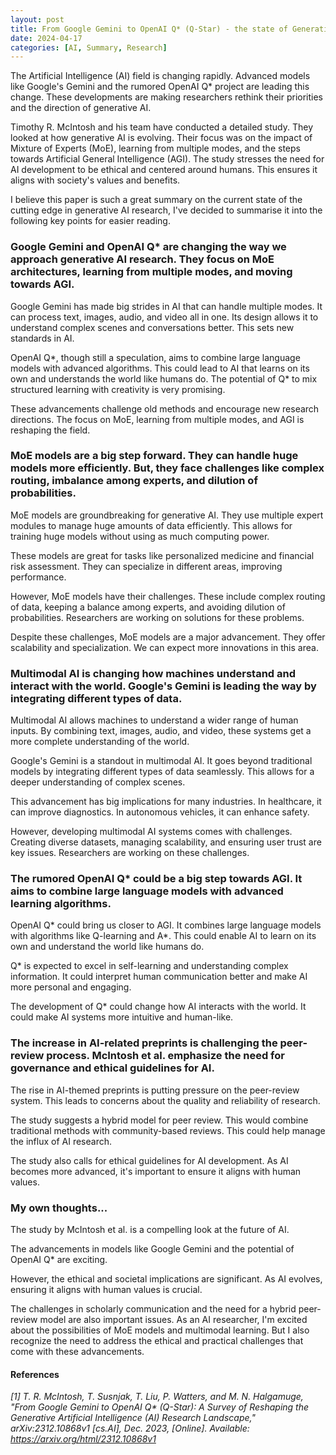 ```yaml
---
layout: post
title: From Google Gemini to OpenAI Q* (Q-Star) - the state of Generative AI Research
date: 2024-04-17
categories: [AI, Summary, Research]
---
```


The Artificial Intelligence (AI) field is changing rapidly. Advanced models like Google's Gemini and the rumored OpenAI Q* project are leading this change. These developments are making researchers rethink their priorities and the direction of generative AI.

Timothy R. McIntosh and his team have conducted a detailed study. They looked at how generative AI is evolving. Their focus was on the impact of Mixture of Experts (MoE), learning from multiple modes, and the steps towards Artificial General Intelligence (AGI). The study stresses the need for AI development to be ethical and centered around humans. This ensures it aligns with society's values and benefits.

I believe this paper is such a great summary on the current state of the cutting edge in generative AI research, I've decided to summarise it into the following key points for easier reading.

### Google Gemini and OpenAI Q* are changing the way we approach generative AI research. They focus on MoE architectures, learning from multiple modes, and moving towards AGI.

Google Gemini has made big strides in AI that can handle multiple modes. It can process text, images, audio, and video all in one. Its design allows it to understand complex scenes and conversations better. This sets new standards in AI.

OpenAI Q*, though still a speculation, aims to combine large language models with advanced algorithms. This could lead to AI that learns on its own and understands the world like humans do. The potential of Q* to mix structured learning with creativity is very promising.

These advancements challenge old methods and encourage new research directions. The focus on MoE, learning from multiple modes, and AGI is reshaping the field.

### MoE models are a big step forward. They can handle huge models more efficiently. But, they face challenges like complex routing, imbalance among experts, and dilution of probabilities.

MoE models are groundbreaking for generative AI. They use multiple expert modules to manage huge amounts of data efficiently. This allows for training huge models without using as much computing power.

These models are great for tasks like personalized medicine and financial risk assessment. They can specialize in different areas, improving performance.

However, MoE models have their challenges. These include complex routing of data, keeping a balance among experts, and avoiding dilution of probabilities. Researchers are working on solutions for these problems.

Despite these challenges, MoE models are a major advancement. They offer scalability and specialization. We can expect more innovations in this area.

### Multimodal AI is changing how machines understand and interact with the world. Google's Gemini is leading the way by integrating different types of data.

Multimodal AI allows machines to understand a wider range of human inputs. By combining text, images, audio, and video, these systems get a more complete understanding of the world.

Google's Gemini is a standout in multimodal AI. It goes beyond traditional models by integrating different types of data seamlessly. This allows for a deeper understanding of complex scenes.

This advancement has big implications for many industries. In healthcare, it can improve diagnostics. In autonomous vehicles, it can enhance safety.

However, developing multimodal AI systems comes with challenges. Creating diverse datasets, managing scalability, and ensuring user trust are key issues. Researchers are working on these challenges.

### The rumored OpenAI Q* could be a big step towards AGI. It aims to combine large language models with advanced learning algorithms.

OpenAI Q* could bring us closer to AGI. It combines large language models with algorithms like Q-learning and A*. This could enable AI to learn on its own and understand the world like humans do.

Q* is expected to excel in self-learning and understanding complex information. It could interpret human communication better and make AI more personal and engaging.

The development of Q* could change how AI interacts with the world. It could make AI systems more intuitive and human-like.

### The increase in AI-related preprints is challenging the peer-review process. McIntosh et al. emphasize the need for governance and ethical guidelines for AI.

The rise in AI-themed preprints is putting pressure on the peer-review system. This leads to concerns about the quality and reliability of research.

The study suggests a hybrid model for peer review. This would combine traditional methods with community-based reviews. This could help manage the influx of AI research.

The study also calls for ethical guidelines for AI development. As AI becomes more advanced, it's important to ensure it aligns with human values.

### My own thoughts...

The study by McIntosh et al. is a compelling look at the future of AI. 

The advancements in models like Google Gemini and the potential of OpenAI Q* are exciting. 

However, the ethical and societal implications are significant. As AI evolves, ensuring it aligns with human values is crucial. 

The challenges in scholarly communication and the need for a hybrid peer-review model are also important issues. As an AI researcher, I'm excited about the possibilities of MoE models and multimodal learning. But I also recognize the need to address the ethical and practical challenges that come with these advancements.

#### References
*[1] T. R. McIntosh, T. Susnjak, T. Liu, P. Watters, and M. N. Halgamuge, "From Google Gemini to OpenAI Q\* (Q-Star): A Survey of Reshaping the Generative Artificial Intelligence (AI) Research Landscape," arXiv:2312.10868v1 [cs.AI], Dec. 2023, [Online]. Available: https://arxiv.org/html/2312.10868v1*